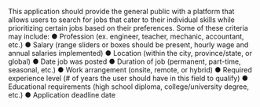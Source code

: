 This application should provide the general public with a platform that allows users to
search for jobs that cater to their individual skills while prioritizing certain jobs based on their
preferences. Some of these criteria may include:
  ● Profession (ex. engineer, teacher, mechanic, accountant, etc.)
  ● Salary (range sliders or boxes should be present, hourly wage and annual salaries implemented)
  ● Location (within the city, province/state, or global)
  ● Date job was posted
  ● Duration of job (permanent, part-time, seasonal, etc.)
  ● Work arrangement (onsite, remote, or hybrid)
  ● Required experience level (# of years the user should have in this field to qualify)
  ● Educational requirements (high school diploma, college/university degree, etc.)
  ● Application deadline date

